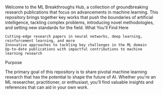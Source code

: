 Welcome to the ML Breakthroughs Hub, a collection of groundbreaking research publications that focus on advancements in machine learning. This repository brings together key works that push the boundaries of artificial intelligence, tackling complex problems, introducing novel methodologies, and setting new standards for the field.
What You'll Find Here

    Cutting-edge research papers in neural networks, deep learning, reinforcement learning, and more
    Innovative approaches to tackling key challenges in the ML domain
    Up-to-date publications with impactful contributions to machine learning research

Purpose

The primary goal of this repository is to share pivotal machine learning research that has the potential to shape the future of AI. Whether you're an ML researcher, practitioner, or enthusiast, you'll find valuable insights and references that can aid in your own work.
